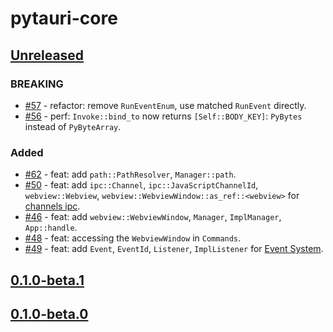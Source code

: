 # pytauri-core

## [Unreleased]

### BREAKING

- [#57](https://github.com/WSH032/pytauri/pull/57) - refactor: remove `RunEventEnum`, use matched `RunEvent` directly.
- [#56](https://github.com/WSH032/pytauri/pull/56) - perf: `Invoke::bind_to` now returns `[Self::BODY_KEY]`: `PyBytes` instead of `PyByteArray`.

### Added

- [#62](https://github.com/WSH032/pytauri/pull/62) - feat: add `path::PathResolver`, `Manager::path`.
- [#50](https://github.com/WSH032/pytauri/pull/50) - feat: add `ipc::Channel`, `ipc::JavaScriptChannelId`, `webview::Webview`, `webview::WebviewWindow::as_ref::<webview>` for [channels ipc](https://tauri.app/develop/calling-frontend/#channels).
- [#46](https://github.com/WSH032/pytauri/pull/46) - feat: add `webview::WebviewWindow`, `Manager`, `ImplManager`, `App::handle`.
- [#48](https://github.com/WSH032/pytauri/pull/48) - feat: accessing the `WebviewWindow` in `Commands`.
- [#49](https://github.com/WSH032/pytauri/pull/49) - feat: add `Event`, `EventId`, `Listener`, `ImplListener` for [Event System](https://tauri.app/develop/calling-frontend/#event-system).

## [0.1.0-beta.1]

## [0.1.0-beta.0]

[unreleased]: https://github.com/WSH032/pytauri/tree/HEAD
[0.1.0-beta.1]: https://github.com/WSH032/pytauri/releases/tag/rs/pytauri-core/v0.1.0-beta.1
[0.1.0-beta.0]: https://github.com/WSH032/pytauri/releases/tag/rs/pytauri-core/v0.1.0-beta.0
